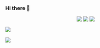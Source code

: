 ### Hi there 👋


<div align="center">
	<img src="https://img.shields.io/badge/Javascript-007396?style=flat&logo=Java&logoColor=white" />
	<img src="https://img.shields.io/badge/HTML5-E34F26?style=flat&logo=HTML5&logoColor=white" />
	<img src="https://img.shields.io/badge/CSS3-1572B6?style=flat&logo=CSS3&logoColor=white" />
</div>

<img src="https://github-readme-stats.vercel.app/api/top-langs/?username=heejung0413&layout=compact"><br><br>
<img src="https://github-readme-stats.vercel.app/api?username=heejung0413&show_icons=true">
